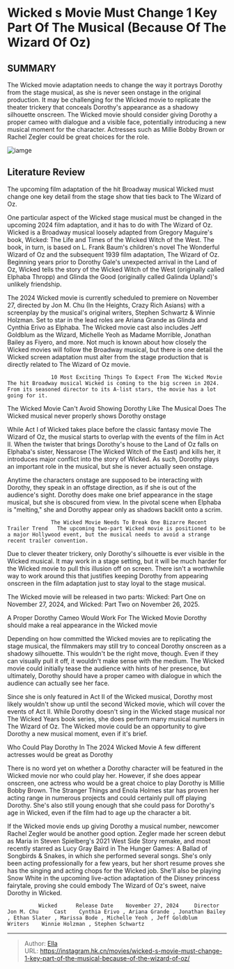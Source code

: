 # Wicked s Movie Must Change 1 Key Part Of The Musical (Because Of The Wizard Of Oz)


## SUMMARY 



  The Wicked movie adaptation needs to change the way it portrays Dorothy from the stage musical, as she is never seen onstage in the original production.   It may be challenging for the Wicked movie to replicate the theater trickery that conceals Dorothy&#39;s appearance as a shadowy silhouette onscreen.   The Wicked movie should consider giving Dorothy a proper cameo with dialogue and a visible face, potentially introducing a new musical moment for the character. Actresses such as Millie Bobby Brown or Rachel Zegler could be great choices for the role.  

![iamge](https://static1.srcdn.com/wordpress/wp-content/uploads/2023/03/dorothy_and_her_friends_walk_down_the_yellow_brick_road_in_the_wizard_of_oz.jpg)

## Literature Review

The upcoming film adaptation of the hit Broadway musical Wicked must change one key detail from the stage show that ties back to The Wizard of Oz.




One particular aspect of the Wicked stage musical must be changed in the upcoming 2024 film adaptation, and it has to do with The Wizard of Oz. Wicked is a Broadway musical loosely adapted from Gregory Maguire&#39;s book, Wicked: The Life and Times of the Wicked Witch of the West. The book, in turn, is based on L. Frank Baum&#39;s children&#39;s novel The Wonderful Wizard of Oz and the subsequent 1939 film adaptation, The Wizard of Oz. Beginning years prior to Dorothy Gale&#39;s unexpected arrival in the Land of Oz, Wicked tells the story of the Wicked Witch of the West (originally called Elphaba Thropp) and Glinda the Good (originally called Galinda Upland)&#39;s unlikely friendship.




The 2024 Wicked movie is currently scheduled to premiere on November 27, directed by Jon M. Chu (In the Heights, Crazy Rich Asians) with a screenplay by the musical&#39;s original writers, Stephen Schwartz &amp; Winnie Holzman. Set to star in the lead roles are Ariana Grande as Glinda and Cynthia Erivo as Elphaba. The Wicked movie cast also includes Jeff Goldblum as the Wizard, Michelle Yeoh as Madame Morrible, Jonathan Bailey as Fiyero, and more. Not much is known about how closely the Wicked movies will follow the Broadway musical, but there is one detail the Wicked screen adaptation must alter from the stage production that is directly related to The Wizard of Oz movie.

                  10 Most Exciting Things To Expect From The Wicked Movie   The hit Broadway musical Wicked is coming to the big screen in 2024. From its seasoned director to its A-list stars, the movie has a lot going for it.   


 The Wicked Movie Can&#39;t Avoid Showing Dorothy Like The Musical Does 
The Wicked musical never properly shows Dorothy onstage
          




While Act I of Wicked takes place before the classic fantasy movie The Wizard of Oz, the musical starts to overlap with the events of the film in Act II. When the twister that brings Dorothy&#39;s house to the Land of Oz falls on Elphaba&#39;s sister, Nessarose (The Wicked Witch of the East) and kills her, it introduces major conflict into the story of Wicked. As such, Dorothy plays an important role in the musical, but she is never actually seen onstage. 

Anytime the characters onstage are supposed to be interacting with Dorothy, they speak in an offstage direction, as if she is out of the audience&#39;s sight. Dorothy does make one brief appearance in the stage musical, but she is obscured from view. In the pivotal scene when Elphaba is &#34;melting,&#34; she and Dorothy appear only as shadows backlit onto a scrim. 

                  The Wicked Movie Needs To Break One Bizarre Recent Trailer Trend   The upcoming two-part Wicked movie is positioned to be a major Hollywood event, but the musical needs to avoid a strange recent trailer convention.   




Due to clever theater trickery, only Dorothy&#39;s silhouette is ever visible in the Wicked musical. It may work in a stage setting, but it will be much harder for the Wicked movie to pull this illusion off on screen. There isn&#39;t a worthwhile way to work around this that justifies keeping Dorothy from appearing onscreen in the film adaptation just to stay loyal to the stage musical.



The Wicked movie will be released in two parts: Wicked: Part One on November 27, 2024, and Wicked: Part Two on November 26, 2025.






 A Proper Dorothy Cameo Would Work For The Wicked Movie 
Dorothy should make a real appearance in the Wicked movie
          

Depending on how committed the Wicked movies are to replicating the stage musical, the filmmakers may still try to conceal Dorothy onscreen as a shadowy silhouette. This wouldn&#39;t be the right move, though. Even if they can visually pull it off, it wouldn&#39;t make sense with the medium. The Wicked movie could initially tease the audience with hints of her presence, but ultimately, Dorothy should have a proper cameo with dialogue in which the audience can actually see her face. 




Since she is only featured in Act II of the Wicked musical, Dorothy most likely wouldn&#39;t show up until the second Wicked movie, which will cover the events of Act II. While Dorothy doesn&#39;t sing in the Wicked stage musical nor The Wicked Years book series, she does perform many musical numbers in The Wizard of Oz. The Wicked movie could be an opportunity to give Dorothy a new musical moment, even if it&#39;s brief.



 Who Could Play Dorothy In The 2024 Wicked Movie 
A few different actresses would be great as Dorothy
         

There is no word yet on whether a Dorothy character will be featured in the Wicked movie nor who could play her. However, if she does appear onscreen, one actress who would be a great choice to play Dorothy is Millie Bobby Brown. The Stranger Things and Enola Holmes star has proven her acting range in numerous projects and could certainly pull off playing Dorothy. She&#39;s also still young enough that she could pass for Dorothy&#39;s age in Wicked, even if the film had to age up the character a bit.




If the Wicked movie ends up giving Dorothy a musical number, newcomer Rachel Zegler would be another good option. Zegler made her screen debut as Maria in Steven Spielberg&#39;s 2021 West Side Story remake, and most recently starred as Lucy Gray Baird in The Hunger Games: A Ballad of Songbirds &amp; Snakes, in which she performed several songs. She&#39;s only been acting professionally for a few years, but her short resume proves she has the singing and acting chops for the Wicked job. She&#39;ll also be playing Snow White in the upcoming live-action adaptation of the Disney princess fairytale, proving she could embody The Wizard of Oz&#39;s sweet, naive Dorothy in Wicked.

 

              Wicked      Release Date    November 27, 2024     Director    Jon M. Chu     Cast    Cynthia Erivo , Ariana Grande , Jonathan Bailey , Ethan Slater , Marissa Bode , Michelle Yeoh , Jeff Goldblum     Writers    Winnie Holzman , Stephen Schwartz      


---

> Author: [Ella](https://instagram.hk.cn/)  
> URL: https://instagram.hk.cn/movies/wicked-s-movie-must-change-1-key-part-of-the-musical-because-of-the-wizard-of-oz/  

